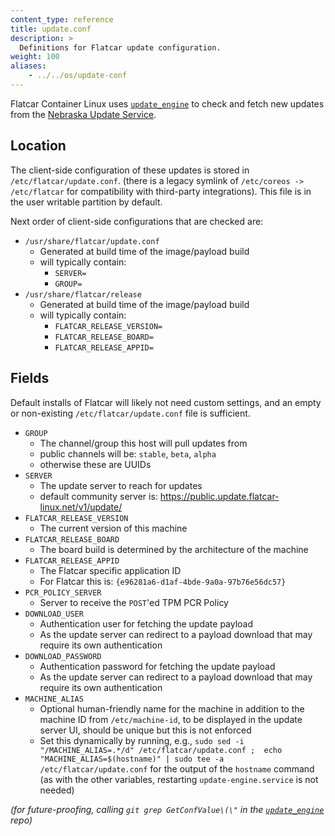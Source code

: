 ```yaml
---
content_type: reference
title: update.conf
description: >
  Definitions for Flatcar update configuration.
weight: 100
aliases:
    - ../../os/update-conf
---
```


Flatcar Container Linux uses [`update_engine`][update_engine] to check and fetch new updates from the [Nebraska Update Service](https://github.com/kinvolk/nebraska).

## Location

The client-side configuration of these updates is stored in `/etc/flatcar/update.conf`.
(there is a legacy symlink of `/etc/coreos -> /etc/flatcar` for compatibility with third-party integrations).
This file is in the user writable partition by default.

Next order of client-side configurations that are checked are:

* `/usr/share/flatcar/update.conf`
  * Generated at build time of the image/payload build
  * will typically contain:
    * `SERVER=`
    * `GROUP=`
* `/usr/share/flatcar/release`
  * Generated at build time of the image/payload build
  * will typically contain:
    * `FLATCAR_RELEASE_VERSION=`
    * `FLATCAR_RELEASE_BOARD=`
    * `FLATCAR_RELEASE_APPID=`

## Fields

Default installs of Flatcar will likely not need custom settings, and an empty or non-existing `/etc/flatcar/update.conf` file is sufficient.

* `GROUP`
  * The channel/group this host will pull updates from
  * public channels will be: `stable`, `beta`, `alpha`
  * otherwise these are UUIDs
* `SERVER`
  * The update server to reach for updates
  * default community server is: https://public.update.flatcar-linux.net/v1/update/
* `FLATCAR_RELEASE_VERSION`
  * The current version of this machine
* `FLATCAR_RELEASE_BOARD`
  * The board build is determined by the architecture of the machine
* `FLATCAR_RELEASE_APPID`
  * The Flatcar specific application ID
  * For Flatcar this is: `{e96281a6-d1af-4bde-9a0a-97b76e56dc57}`
* `PCR_POLICY_SERVER`
  * Server to receive the `POST`'ed TPM PCR Policy
* `DOWNLOAD_USER`
  * Authentication user for fetching the update payload
  * As the update server can redirect to a payload download that may require its own authentication
* `DOWNLOAD_PASSWORD`
  * Authentication password for fetching the update payload
  * As the update server can redirect to a payload download that may require its own authentication
* `MACHINE_ALIAS`
  * Optional human-friendly name for the machine in addition to the machine ID from `/etc/machine-id`, to be displayed in the update server UI, should be unique but this is not enforced
  * Set this dynamically by running, e.g., `sudo sed -i "/MACHINE_ALIAS=.*/d" /etc/flatcar/update.conf ;  echo "MACHINE_ALIAS=$(hostname)" | sudo tee -a /etc/flatcar/update.conf` for the output of the `hostname` command (as with the other variables, restarting `update-engine.service` is not needed)

_(for future-proofing, calling `git grep GetConfValue\(\"` in the [`update_engine`][update_engine] repo)_

[update_engine]: https://github.com/kinvolk/update_engine
